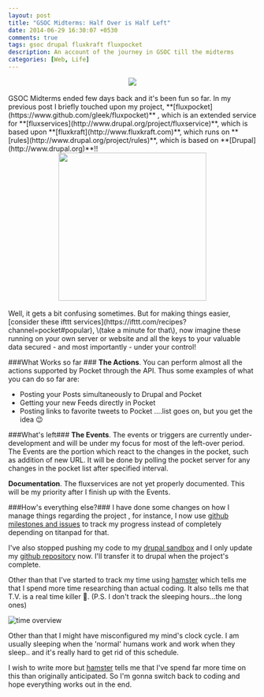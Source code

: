 ```yaml
---
layout: post
title: "GSOC Midterms: Half Over is Half Left"
date: 2014-06-29 16:30:07 +0530
comments: true
tags: gsoc drupal fluxkraft fluxpocket
description: An account of the journey in GSOC till the midterms
categories: [Web, Life]
---
```

<div align="center">
<img src="https://lh3.googleusercontent.com/O2hQSeV_aZFFQH0PQgh-AV5c9b3Gvzx8U3_O2OLidJXUOCnWGPLN6DyE7KdOXXWG1KZuSGer-0sDzHXoHjv2bGtPnXtE4jVoygB7IhFoharxvP-GGul4UAe68sL7Jp8O0y7PG9VneRwmhFOuIFFeXAVy4fpBbJ-DDV4ymv-VwnQFh31BEMokAHwDb2E2jB3R4PHWKN-GptRNHWG8SGbndLXREoi-lyRUo9DSMEAeiUyrCwhc4-UFU4hvE8JksEs8tXSL-rQ6dgO9Qjw7u1jYidXRX8kRKaj1t0RV0R4PjvJhkn6-u_1ODqWfIMGfx_MQ_uCS1FQv503oAC1BArzbRwEjLX0sp7RhKf0-EeWuna3UDLlbanOJd5alAFbj0Z2HKRmD58rStwQIvLheLpjCGmKdeXEo3xB5fHHtx8zJLksjU2cCxFgAC71tXiUeeLZ2WYWups5Q7U72B1mXzGqXUQFH1E-GtfXaD1tZuHJ5I-n13A-lKvPCEK5hWYF8ImRAa3Kg2vv3tVnvUIPWcMcuoQO1RJDZik5YImF8F7SU_FCHavtaEJz5AGaQYn3r8DVYHM2WePN_htsPV7Gt-KNPfd9wMbVHY5keT_iTRQ0rYPhhKPojx2Rq7mkGPtq_SVdOScX5quCjjRzaFzx836GLqeyhim7cn9RB9KHvQu_b8g=w600-h160-no"/>
</div>
<br>
GSOC Midterms ended few days back and it's been fun so far. In my previous post I briefly touched upon my project, **[fluxpocket](https://www.github.com/gleek/fluxpocket)** , which is an extended service for **[fluxservices](http://www.drupal.org/project/fluxservice)**, which is based upon **[fluxkraft](http://www.fluxkraft.com)**, which runs on **[rules](http://www.drupal.org/project/rules)**, which is based on **[Drupal](http://www.drupal.org)**!!
<!-- more -->
<div align="center">
<img src="https://lh3.googleusercontent.com/ogTFYEpIzoDLq1yNZWVxpd0WCcoAclC8x5bCqGrO1n7B8TPirtTKVwQ3Xc0ccvLa8bOT7WRV7aFlT-ut1ldluZQw7Zdc-I8SMFSemoMZGAbHUheeLxQPQElr5hz0DtPpqMqNcE22ZFT4REP9BGHHbXospKBsZGo6F-h8D_t6zOMpHWsa_jt-A74huWTOied0-YLTK-F20Byl-pBdjefga60uDP3BiN0SVBEPkovWigv8-GLAiGw6v_zxtmqUXq3bYc8pKxiAqTu8r0RCKBO5OfUE8yqLfFpb9Qm_dX5y6pyIofEw__du1ORg2D7HxBjfNFU-6VXJkE_JGSt-SHF9s0vAK15_nLJIDFAM92aLTjupzmhgp8z-tcPMNPjRyY3KeYyfdUsMEnXFNd2KXGnejvJn80B3E3_3mOgMHYa-zfcdNo7tVg38935IgFwrZDjZ6HqD98_f-ra2wpr8LzxRH7lF0ObWWM-67aGKkdK7JC2zmndQqu265gLyY8CgqWorGr1SdN9KeFANnJ84ZQoZt_SeMpxcAjojFgsnbS7O2hhKbAIiIWI7ITeospKVJu-0E-GLNZee9eIEkiY0W6E-e0fWC-pX-E5AA2TuBITAC99YiGhvRUII2xEPq4JzBPG_6jkCZuM3IUAF31SQ3R-UsYv4myJLoeQK1Z3ygG9UWA=s300" width="300"/>
</div><br>
Well, it gets a bit confusing sometimes. But for making things easier, [consider these ifttt services](https://ifttt.com/recipes?channel=pocket#popular), \(take a minute for that\), now imagine these running on your own server or website and all the keys to your valuable data secured - and most importantly - under your control!

###What Works so far ###
**The Actions**. You can perform almost all the actions supported by Pocket through the API. Thus some examples of what you can do so far are:

- Posting your Posts simultaneously to Drupal and Pocket
- Getting your new Feeds directly in Pocket
- Posting links to favorite tweets to Pocket
....list goes on, but you get the idea :wink:

###What's left###
**The Events**. The events or triggers are currently under-development and will be under my focus for most of the left-over period. The Events are the portion which react to the changes in the pocket, such as addition of new URL. It will be done by polling the pocket server for any changes in the pocket list after specified interval.

**Documentation**. The fluxservices are not yet properly documented. This will be my priority after I finish up with the Events.

###How's everything else?###
I have done some changes on how I manage things regarding the project , for instance, I now use [github milestones and issues](https://github.com/Gleek/fluxpocket/issues) to track my progress instead of completely depending on titanpad for that.

I've also stopped pushing my code to my [drupal sandbox](https://www.drupal.org/node/2282655) and I only update my [github repository](https://www.github.com/fluxpocket) now. I'll transfer it to drupal when the project's complete.

Other than that I've started to track my time using [hamster](https://github.com/projecthamster/hamster) which tells me that I spend more time researching than actual coding. It also tells me that T.V. is a real time killer :grimacing:.
(P.S. I don't track the sleeping hours...the long ones)

![time overview](https://lh3.googleusercontent.com/HOlEm2-_EvezvAO4CEUKdBGT8bh5O2ZMcY4ukToz_mt5XDYn2jLQIRqMLQKOnAzzEGPUpxbrPpT2PpcO2iQzwLIneSzggaxw41d2q6io84TzE53Hhc8m-4fqW1bFzH2FB3cWqpkx2eZZp9NC80kDw1Yy37zv4--fzCc9TTD8xCcOb2iVLWJtovj_uRcbYcjKUPFdBw8c3e-iiLjQ-henqDk2HXDRbOlwlo22w0XAwqfW2S5s1zrT4GIgFxjEZmXoguQxV5dYw7sTb3hBAgdJ9KVhduYi3LvMaOuLHnBwzfwYfRKFCmv_k6DzevvLA9goDE0WDEdWpXbrSzSbJXhQaHNgpyomiPEpDgrOqu0yadVF-NuKbn-raEtT0DWaes53CxiDUKIHyPa_hqfddsNq8kNSG0bzC2Wr1HqU1d-81sjwjYm4-go1cN2vWh_rOlKmeTNP1PjRlMxsX1UccRk5qH0Wkn7A7i--O46wlH0yyOocjXDo1ooQUTLLbNShM6xMymrB_vA-o4EBUXEZRKhw0YLgz19lZXQ8pGldbcwVPBZvTf9W_IXP2Oo7NThCUeT-qRM-2MZD9tslPZF2pf-A9ctdQkJVc1gvhHiUHaY2e567_ryW-O1L=w1286-h422-no)

Other than that I might have misconfigured my mind's clock cycle. I am usually sleeping when the 'normal' humans work and work when they sleep.. and it's really hard to get rid of this schedule.

I wish to write more but [hamster](https://github.com/projecthamster/hamster) tells  me that I've spend far more time on this than originally anticipated. So I'm gonna switch back to coding and hope everything works out in the end.

